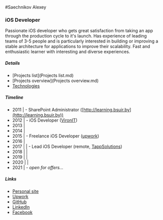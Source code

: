 



#Saechnikov Alexey

### iOS Developer

Passionate iOS developer who gets great satisfaction from taking an app through the production cycle to it's launch. Has experience of leading teams of 3-5 people and is particularly interested in building or improving a stable architecture for applications to improve their scalability. Fast and enthusiastic learner with interesting and diverse experiences.

##### Details

- [Projects list](Projects list.md)
- [Projects overview](Projects overview.md)
- [Technologies](Technologies.md)

##### Timeline

- 2011 | - SharePoint Administrator ([http://learning.bsuir.by](http://learning.bsuir.by))  
- 2012 | - iOS Developer ([VironIT](http://vironit.com))  
- 2013 |
- 2014 |
- 2015 | - Freelance iOS Developer ([upwork](https://www.upwork.com/freelancers/~0164318e9deae07ccb))
- 2016 |
- 2017 | | - Lead iOS Developer (remote, [TappSolutions](https://www.tappsolutions.com/))
- 2018 | |
- 2019 | |
- 2020 | |
- 2021 | - *open for offers...*

##### Links

- [Personal site](http://saechnikov.com)  
- [Upwork](https://www.upwork.com/freelancers/~0164318e9deae07ccb)   
- [GitHub](https://github.com/fizzy871)  
- [LinkedIn](https://www.linkedin.com/in/fizzy871)  
- [Facebook](https://www.facebook.com/fizzy871)   
